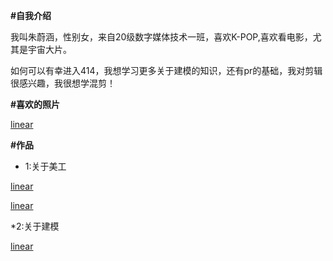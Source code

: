 **#自我介绍**

我叫朱蔚涵，性别女，来自20级数字媒体技术一班，喜欢K-POP,喜欢看电影，尤其是宇宙大片。

如何可以有幸进入414，我想学习更多关于建模的知识，还有pr的基础，我对剪辑很感兴趣，我很想学混剪！


**#喜欢的照片**

[linear](https://github.com/ally0607/all-in-ally/blob/main/file01/QQ%E5%9B%BE%E7%89%8720210513162113.jpg)

**#作品**

* 1:关于美工

[linear](https://github.com/ally0607/ZhuWeihan_414join/blob/main/file01/%E6%89%8B%E6%9C%BA%E5%9B%BE%E6%A0%87%20207020117%20%E6%9C%B1%E8%94%9A%E6%B6%B5.jpg)

[linear](https://github.com/ally0607/ZhuWeihan_414join/blob/main/file01/%E6%B8%B8%E6%88%8F%E7%95%8C%E9%9D%A2%20207020117%20%E6%9C%B1%E8%94%9A%E6%B6%B5.jpg)

*2:关于建模

[linear](https://github.com/ally0607/ZhuWeihan_414join/blob/main/file01/%E6%B2%99%E5%8F%911.jpg)



